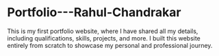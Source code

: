# Portfolio---Rahul-Chandrakar
This is my first portfolio website, where I have shared all my details, including qualifications, skills, projects, and more. I built this website entirely from scratch to showcase my personal and professional journey.
